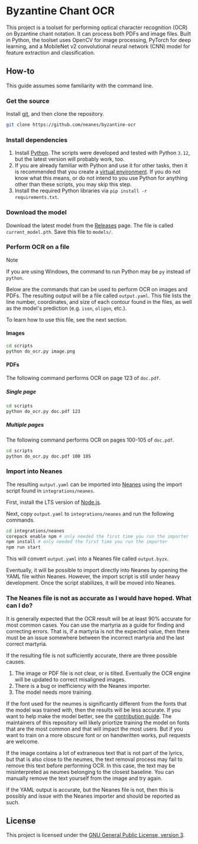 # Byzantine Chant OCR

This project is a toolset for performing optical character recognition (OCR) on Byzantine chant notation. It can process both PDFs and image files. Built in Python, the toolset uses OpenCV for image processing, PyTorch for deep learning, and a MobileNet v2 convolutional neural network (CNN) model for feature extraction and classification.

## How-to

This guide assumes some familiarity with the command line.

### Get the source

Install [git](https://git-scm.com/downloads), and then clone the repository.

```bash
git clone https://github.com/neanes/byzantine-ocr
```

### Install dependencies

1. Install [Python](https://www.python.org/downloads/). The scripts were developed and tested with Python `3.12`, but the latest version will probably work, too.
2. If you are already familiar with Python and use it for other tasks, then it is recommended that you create a [virtual environment](https://docs.python.org/3/library/venv.html). If you do not know what this means, or do not intend to you use Python for anything other than these scripts, you may skip this step.
3. Install the required Python libraries via `pip install -r requirements.txt`.

### Download the model

Download the latest model from the [Releases](https://github.com/neanes/byzantine-chant-ocr/releases/tag/latest) page. The file is called `current_model.pth`. Save this file to `models/`.

### Perform OCR on a file

> [!NOTE]  
> If you are using Windows, the command to run Python may be `py` instead of `python`.

Below are the commands that can be used to perform OCR on images and PDFs. The resulting output will be a file called `output.yaml`. This file lists the line number, coordinates, and size of each contour found in the files, as well as the model's prediction (e.g. `ison`, `oligon`, etc.).

To learn how to use this file, see the next section.

#### Images

```bash
cd scripts
python do_ocr.py image.png
```

#### PDFs

The following command performs OCR on page 123 of `doc.pdf`.

##### Single page

```bash
cd scripts
python do_ocr.py doc.pdf 123
```

##### Multiple pages

The following command performs OCR on pages 100-105 of `doc.pdf`.

```bash
cd scripts
python do_ocr.py doc.pdf 100 105
```

### Import into Neanes

The resulting `output.yaml` can be imported into [Neanes](https://github.com/neanes/neanes) using the import script found in `integrations/neanes`.

First, install the LTS version of [Node.js](https://nodejs.org/en/download).

Next, copy `output.yaml` to `integrations/neanes` and run the following commands.

```bash
cd integrations/neanes
corepack enable npm # only needed the first time you run the importer
npm install # only needed the first time you run the importer
npm run start
```

This will convert `output.yaml` into a Neanes file called `output.byzx`.

Eventually, it will be possible to import directly into Neanes by opening the YAML file within Neanes. However, the import script is still under heavy development. Once the script stabilizes, it will be moved into Neanes.

### The Neanes file is not as accurate as I would have hoped. What can I do?

It is generally expected that the OCR result will be at least 90% accurate for most common cases. You can use the martyria as a guide for finding and correcting errors. That is, if a martyria is not the expected value, then there must be an issue somewhere between the incorrect martyria and the last correct martyria.

If the resulting file is not sufficiently accurate, there are three possible causes.

1. The image or PDF file is not clear, or is tilted. Eventually the OCR engine will be updated to correct misaligned images.
2. There is a bug or inefficiency with the Neanes importer.
3. The model needs more training.

If the font used for the neumes is significantly different from the fonts that the model was trained with, then the results will be less accurate. If you want to help make the model better, see the [contribution guide](./CONTRIBUTING.md). The maintainers of this repository will likely priortize training the model on fonts that are the most common and that will impact the most users. But if you want to train on a more obscure font or on handwritten works, pull requests are welcome.

If the image contains a lot of extraneous text that is not part of the lyrics, but that is also close to the neumes, the text removal process may fail to remove this text before performing OCR. In this case, the text may be misinterpreted as neumes belonging to the closest baseline. You can manually remove the text yourself from the image and try again.

If the YAML output is accurate, but the Neanes file is not, then this is possibly and issue with the Neanes importer and should be reported as such.

## License

This project is licensed under the [GNU General Public License, version 3](./LICENSE).
